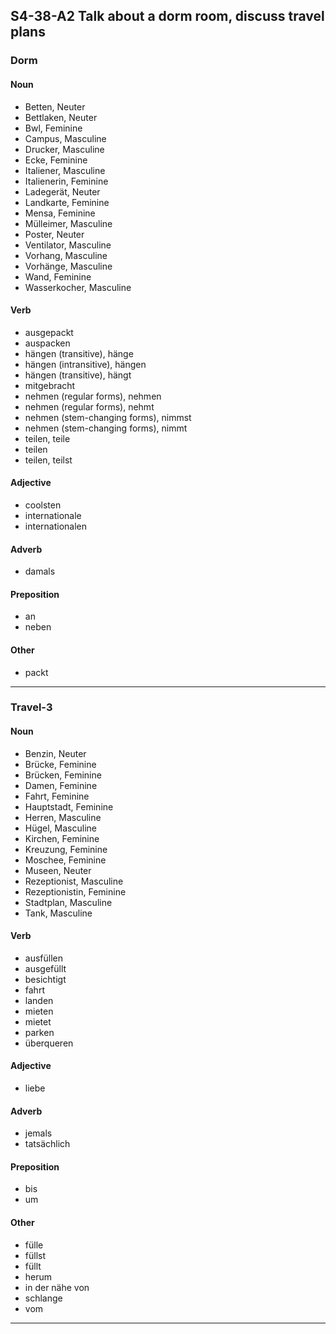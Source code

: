 ## S4-38-A2 Talk about a dorm room, discuss travel plans
### Dorm
#### Noun
- Betten, Neuter
- Bettlaken, Neuter
- Bwl, Feminine
- Campus, Masculine
- Drucker, Masculine
- Ecke, Feminine
- Italiener, Masculine
- Italienerin, Feminine
- Ladegerät, Neuter
- Landkarte, Feminine
- Mensa, Feminine
- Mülleimer, Masculine
- Poster, Neuter
- Ventilator, Masculine
- Vorhang, Masculine
- Vorhänge, Masculine
- Wand, Feminine
- Wasserkocher, Masculine
#### Verb
- ausgepackt
- auspacken
- hängen (transitive), hänge
- hängen (intransitive), hängen
- hängen (transitive), hängt
- mitgebracht
- nehmen (regular forms), nehmen
- nehmen (regular forms), nehmt
- nehmen (stem-changing forms), nimmst
- nehmen (stem-changing forms), nimmt
- teilen, teile
- teilen
- teilen, teilst
#### Adjective
- coolsten
- internationale
- internationalen
#### Adverb
- damals
#### Preposition
- an
- neben
#### Other
- packt
---
### Travel-3
#### Noun
- Benzin, Neuter
- Brücke, Feminine
- Brücken, Feminine
- Damen, Feminine
- Fahrt, Feminine
- Hauptstadt, Feminine
- Herren, Masculine
- Hügel, Masculine
- Kirchen, Feminine
- Kreuzung, Feminine
- Moschee, Feminine
- Museen, Neuter
- Rezeptionist, Masculine
- Rezeptionistin, Feminine
- Stadtplan, Masculine
- Tank, Masculine
#### Verb
- ausfüllen
- ausgefüllt
- besichtigt
- fahrt
- landen
- mieten
- mietet
- parken
- überqueren
#### Adjective
- liebe
#### Adverb
- jemals
- tatsächlich
#### Preposition
- bis
- um
#### Other
- fülle
- füllst
- füllt
- herum
- in der nähe von
- schlange
- vom
---
